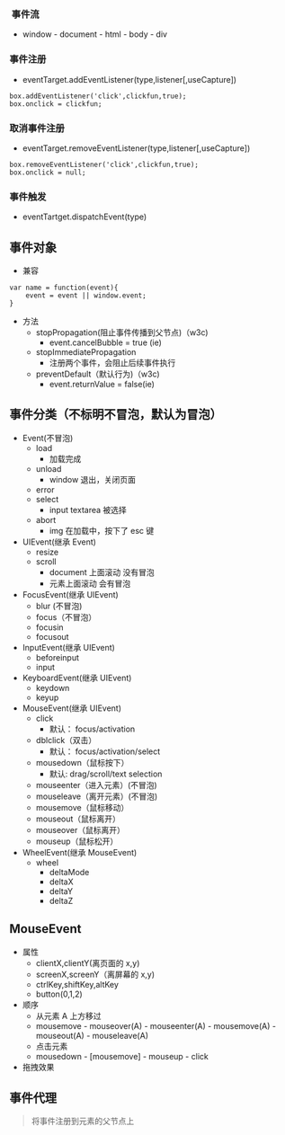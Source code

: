 ###  事件流
- window - document - html - body - div

### 事件注册
- eventTarget.addEventListener(type,listener[,useCapture])
```
box.addEventListener('click',clickfun,true);
box.onclick = clickfun;
```

### 取消事件注册
- eventTarget.removeEventListener(type,listener[,useCapture])
```
box.removeEventListener('click',clickfun,true);
box.onclick = null;
```

### 事件触发
- eventTartget.dispatchEvent(type)


## 事件对象
- 兼容
```
var name = function(event){
    event = event || window.event;
}

```
- 方法
    +  stopPropagation(阻止事件传播到父节点)（w3c)
        *  event.cancelBubble = true (ie)
    +  stopImmediatePropagation
        *  注册两个事件，会阻止后续事件执行
    +  preventDefault（默认行为)（w3c)
        *  event.returnValue = false(ie)

## 事件分类（不标明不冒泡，默认为冒泡）
- Event(不冒泡)
    + load 
        * 加载完成
    + unload
        *  window 退出，关闭页面
    + error
    + select
        *  input textarea 被选择
    + abort
        *  img 在加载中，按下了 esc 键
- UIEvent(继承 Event)
    + resize
    + scroll
        * document 上面滚动 没有冒泡
        * 元素上面滚动 会有冒泡
- FocusEvent(继承 UIEvent)
    + blur (不冒泡)
    + focus（不冒泡）
    + focusin
    + focusout
- InputEvent(继承 UIEvent)
    + beforeinput
    + input
- KeyboardEvent(继承 UIEvent)
    + keydown
    + keyup
- MouseEvent(继承 UIEvent)
    + click
        * 默认： focus/activation
    + dblclick（双击）
        * 默认： focus/activation/select
    + mousedown（鼠标按下）
        * 默认: drag/scroll/text selection
    + mouseenter（进入元素）(不冒泡)
    + mouseleave（离开元素）(不冒泡)
    + mousemove（鼠标移动）
    + mouseout（鼠标离开）
    + mouseover（鼠标离开）
    + mouseup（鼠标松开）
- WheelEvent(继承 MouseEvent)
    + wheel
        *  deltaMode
        *  deltaX
        *  deltaY
        *  deltaZ

## MouseEvent
- 属性
    +  clientX,clientY(离页面的 x,y)
    +  screenX,screenY（离屏幕的 x,y)
    +  ctrlKey,shiftKey,altKey
    +  button(0,1,2)
- 顺序
    + 从元素 A 上方移过
    +  mousemove - mouseover(A) - mouseenter(A) - mousemove(A) - mouseout(A) - mouseleave(A)
    +  点击元素
    + mousedown - [mousemove] - mouseup - click
- 拖拽效果


## 事件代理
> 将事件注册到元素的父节点上















